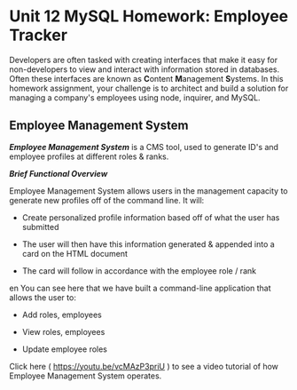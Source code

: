 
# Unit 12 MySQL Homework: Employee Tracker

Developers are often tasked with creating interfaces that make it easy for non-developers to view and interact with information stored in databases. Often these interfaces are known as **C**ontent **M**anagement **S**ystems. In this homework assignment, your challenge is to architect and build a solution for managing a company's employees using node, inquirer, and MySQL.

## Employee Management System


***Employee Management System*** is a CMS tool, used to generate ID's and employee profiles at different roles & ranks.

  

  ***Brief Functional Overview***

Employee Management System allows users in the management capacity to generate new profiles off of the command line. It will:
 * Create personalized profile information based off of what the user has submitted

 * The user will then have this information generated & appended into a card on the HTML 
 document

 * The card will follow in accordance with the employee role / rank



en
You can see here that we have built a command-line application that allows the user to:

  * Add roles, employees

  * View roles, employees

  * Update employee roles

Click here ( https://youtu.be/vcMAzP3priU ) to see a video tutorial of how Employee Management System operates.




